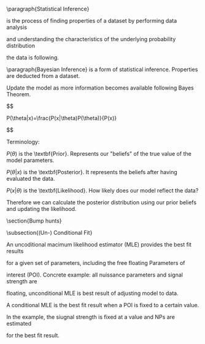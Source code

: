 \paragraph{Statistical Inference}

is the process of finding properties of a dataset by performing data analysis 

and understanding the characteristics of the underlying probability distribution 

the data is following.

  

\paragraph{Bayesian Inference} is a form of statistical inference. Properties are deducted from a dataset. 

Update the model as more information becomes available following Bayes Theorem.

  

$$

P(\theta|x)=\frac{P(x|\theta)P(\theta)}{P(x)}    

$$

  

Terminology:

$P(\theta)$ is the \textbf{Prior}. Represents our "beliefs" of the true value of the model parameters.

$P(\theta|x)$ is the \textbf{Posterior}. It represents the beliefs after having evaluated the data.

$P(x|\theta)$ is the \textbf{Likelihood}. How likely does our model reflect the data?

  

Therefore we can calculate the posterior distribution using our prior beliefs and updating the likelihood. 

  

  

  

  

\section{Bump hunts}

  

\subsection{(Un-) Conditional Fit}

An uncoditional macimum likelihood estimator (MLE) provides the best fit results

for a given set of parameters, including the free floating Parameters of

interest (POI). Concrete example: all nuissance parameters and signal strength are

floating, unconditional MLE is best result of adjusting model to data.

A conditional MLE is the best fit result when a POI is fixed to a certain value.

In the example, the siugnal strength is fixed at a value and NPs are estimated

for the best fit result.
